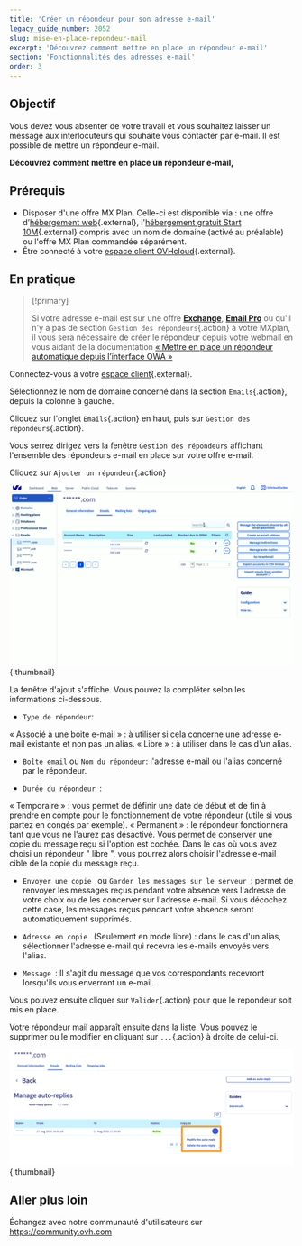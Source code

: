 ```yaml
---
title: 'Créer un répondeur pour son adresse e-mail'
legacy_guide_number: 2052
slug: mise-en-place-repondeur-mail
excerpt: 'Découvrez comment mettre en place un répondeur e-mail'
section: 'Fonctionnalités des adresses e-mail'
order: 3
---
```


## Objectif

Vous devez vous absenter de votre travail et vous souhaitez laisser un message aux interlocuteurs qui souhaite vous contacter par e-mail. Il est possible de mettre un répondeur e-mail.

**Découvrez comment mettre en place un répondeur e-mail,**

## Prérequis

- Disposer d'une offre MX Plan. Celle-ci est disponible via : une offre d’[hébergement web]({ovh_www}/hebergement-web/){.external}, l'[hébergement gratuit Start 10M]({ovh_www}/domaines/offre_hebergement_start10m.xml){.external} compris avec un nom de domaine (activé au préalable) ou l'offre MX Plan commandée séparément.
- Être connecté à votre [espace client OVHcloud](https://www.ovh.com/auth/?action=gotomanager){.external}.

## En pratique

> [!primary]
>
> Si votre adresse e-mail est sur une offre [**Exchange**](https://www.ovh.com/fr/emails/hosted-exchange/), [**Email Pro**](https://www.ovh.com/fr/emails/email-pro/) ou qu'il n'y a pas de section `Gestion des répondeurs`{.action} à votre MXplan, il vous sera nécessaire de créer le répondeur depuis votre webmail en vous aidant de la documentation [« Mettre en place un répondeur automatique depuis l’interface OWA »](../../microsoft-collaborative-solutions/exchange_2016_guide_mise_en_place_dun_repondeur_sous_owa/)

Connectez-vous à votre [espace client](https://www.ovh.com/auth/?action=gotomanager){.external}. 

Sélectionnez le nom de domaine concerné dans la section `Emails`{.action}, depuis la colonne à gauche.

Cliquez sur l'onglet `Emails`{.action} en haut, puis sur `Gestion des répondeurs`{.action}.

Vous serrez dirigez vers la fenêtre `Gestion des répondeurs` affichant l'ensemble des répondeurs e-mail en place sur votre offre e-mail.

Cliquez sur `Ajouter un répondeur`{.action}

![hosting](images/email_responder01.gif){.thumbnail}

La fenêtre d'ajout s'affiche. Vous pouvez la compléter selon les informations ci-dessous.

- `Type de répondeur`:

« Associé à une boite e-mail » : à utiliser si cela concerne une adresse e-mail existante et non pas un alias.
« Libre » : à utiliser dans le cas d'un alias.

- `Boîte email` ou `Nom du répondeur`: l'adresse e-mail ou l'alias concerné par le répondeur.

- `Durée du répondeur `:

« Temporaire » : vous permet de définir une date de début et de fin à prendre en compte pour le fonctionnement de votre répondeur (utile si vous partez en congés par exemple).
« Permanent » : le répondeur fonctionnera tant que vous ne l'aurez pas désactivé. Vous permet de conserver une copie du message reçu si l'option est cochée. Dans le cas où vous avez choisi un répondeur " libre ", vous pourrez alors choisir l'adresse e-mail cible de la copie du message reçu.

- `Envoyer une copie ` ou `Garder les messages sur le serveur `: permet de renvoyer les messages reçus pendant votre absence vers l'adresse de votre choix ou de les concerver sur l'adresse e-mail. Si vous décochez cette case, les messages reçus pendant votre absence seront automatiquement supprimés.

- `Adresse en copie ` (Seulement en mode libre) : dans le cas d'un alias, sélectionner l'adresse e-mail qui recevra les e-mails envoyés vers l'alias.

- `Message `: Il s'agit du message que vos correspondants recevront lorsqu'ils vous enverront un e-mail.

Vous pouvez ensuite cliquer sur `Valider`{.action} pour que le répondeur soit mis en place.

Votre répondeur mail apparaît ensuite dans la liste. Vous pouvez le supprimer ou le modifier en cliquant sur `...`{.action} à droite de celui-ci.

![hosting](images/email_responder02.png){.thumbnail}

## Aller plus loin

Échangez avec notre communauté d'utilisateurs sur https://community.ovh.com

